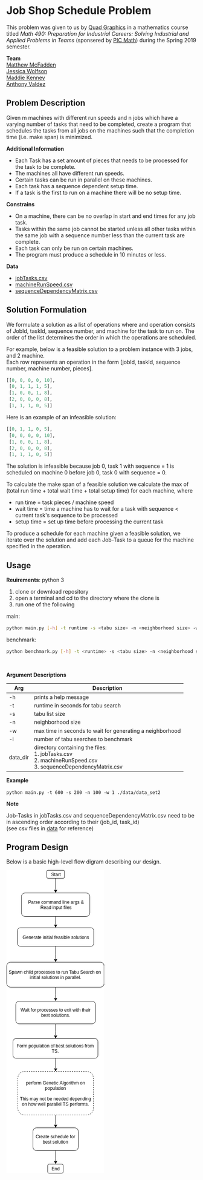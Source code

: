 # Job Shop Schedule Problem

This problem was given to us by [Quad Graphics](https://www.quad.com/) in a mathematics course titled *Math 490: Preparation for Industrial Careers: Solving Industrial and Applied Problems in Teams* (sponsered by [PIC Math](https://www.maa.org/programs-and-communities/professional-development/pic-math)) during the Spring 2019 semester.

**Team**  
[Matthew McFadden](https://github.com/mcfadd)  
[Jessica Wolfson](https://github.com/JFWolfson)  
[Maddie Kenney](https://github.com/MaddieKenney)  
[Anthony Valdez ](https://github.com/avaldez96)  

## Problem Description

Given m machines with different run speeds and n jobs which have a varying number of tasks that need to be completed, create a program that schedules the tasks from all jobs on the machines such that the completion time (i.e. make span) is minimized.

**Additional Information**  
* Each Task has a set amount of pieces that needs to be processed for the task to be complete.
* The machines all have different run speeds.
* Certain tasks can be run in parallel on these machines.
* Each task has a sequence dependent setup time.
* If a task is the first to run on a machine there will be no setup time.

**Constrains**  
* On a machine, there can be no overlap in start and end times for any job task.
* Tasks within the same job cannot be started unless all other tasks within the same job with a sequence number less than the current task are complete.
* Each task can only be run on certain machines.
* The program must produce a schedule in 10 minutes or less.

**Data**  
* [jobTasks.csv](https://github.com/mcfadd/Job_Shop_Schedule_Problem/tree/master/data/data_set2/jobTasks.csv)
* [machineRunSpeed.csv](https://github.com/mcfadd/Job_Shop_Schedule_Problem/blob/master/data/data_set2/machineRunSpeed.csv)
* [sequenceDependencyMatrix.csv](https://github.com/mcfadd/Job_Shop_Schedule_Problem/blob/master/data/data_set2/sequenceDependencyMatrix.csv)

## Solution Formulation

We formulate a solution as a list of operations where and operation consists of JobId, taskId, sequence number, and machine for the task to run on. The order of the list determines the order in which the operations are scheduled.

For example, below is a feasible solution to a problem instance with 3 jobs, and 2 machine.  
Each row represents an operation in the form [jobId, taskId, sequence number, machine number, pieces].  

```python
[[0, 0, 0, 0, 10],
 [0, 1, 1, 1, 5],
 [1, 0, 0, 1, 8],
 [2, 0, 0, 0, 8],
 [1, 1, 1, 0, 5]]
```

Here is an example of an infeasible solution:

```python
[[0, 1, 1, 0, 5],
 [0, 0, 0, 0, 10],
 [1, 0, 0, 1, 8],
 [2, 0, 0, 0, 8],
 [1, 1, 1, 0, 5]]
```

The solution is infeasible because job 0, task 1 with sequence = 1 is scheduled on machine 0 before job 0, task 0 with sequence = 0.

To calculate the make span of a feasible solution we calculate the max of (total run time + total wait time + total setup time) for each machine, where

* run time = task pieces / machine speed
* wait time = time a machine has to wait for a task with sequence < current task's sequence to be processed 
* setup time = set up time before processing the current task


To produce a schedule for each machine given a feasible solution, we iterate over the solution and add each Job-Task to a queue for the machine specified in the operation.

## Usage

**Reuirements**: python 3

1. clone or download repository
2. open a terminal and cd to the directory where the clone is
3. run one of the following

main:
```bash
python main.py [-h] -t runtime -s <tabu size> -n <neighborhood size> -w <neighborhood wait>  <data directory>
```

benchmark:
```bash
python benchmark.py [-h] -t <runtime> -s <tabu size> -n <neighborhood size> -w <neighborhood wait> -i <benchmark iterations>  <data directory>
```

<br>

**Argument Descriptions**  

| Arg | Description |
| --- | --- |
| -h | prints a help message |  
| -t | runtime in seconds for tabu search |
| -s | tabu list size |  
| -n | neighborhood size |
| -w | max time in seconds to wait for generating a neighborhood |  
| -i | number of tabu searches to benchmark |
| data_dir | directory containing the files: <br> 1. jobTasks.csv <br> 2. machineRunSpeed.csv <br> 3. sequenceDependencyMatrix.csv|  


**Example**  

`python main.py -t 600 -s 200 -n 100 -w 1 ./data/data_set2`

**Note**

Job-Tasks in jobTasks.csv and sequenceDependencyMatrix.csv need to be in ascending order according to their (job_id, task_id)  
(see csv files in [data](https://github.com/mcfadd/Job_Shop_Schedule_Problem/tree/master/data) for reference)

## Program Design

Below is a basic high-level flow digram describing our design.

![Flow Diagram](diagrams/Flow_Diagram.png)  




